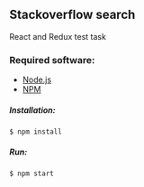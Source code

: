 ## Stackoverflow search
React and Redux test task

### Required software:
- [Node.js](https://nodejs.org/en/ "Node.js")
- [NPM](https://www.npmjs.com/ "NPM")

##### Installation:
`$ npm install`
##### Run:
`$ npm start`
